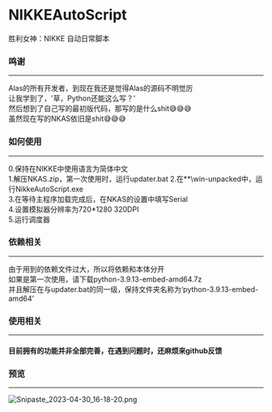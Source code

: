 # NIKKEAutoScript

胜利女神：NIKKE 自动日常脚本

### 鸣谢

------

Alas的所有开发者，到现在我还是觉得Alas的源码不明觉厉  
让我学到了，'草，Python还能这么写？'  
然后想到了自己写的最初版代码，那写的是什么shit😅😅😅  
虽然现在写的NKAS依旧是shit😅😅😅

### 如何使用

------

0.保持在NIKKE中使用语言为简体中文  
1.解压NKAS.zip，第一次使用时，运行updater.bat
2.在**\win-unpacked中，运行NikkeAutoScript.exe  
3.在等待主程序加载完成后，在NKAS的设置中填写Serial  
4.设置模拟器分辨率为720*1280 320DPI    
5.运行调度器

### 依赖相关

------

由于用到的依赖文件过大，所以将依赖和本体分开   
如果是第一次使用，请下载python-3.9.13-embed-amd64.7z   
并且解压在与updater.bat的同一级，保持文件夹名称为‘python-3.9.13-embed-amd64’

### 使用相关

------

#### 目前拥有的功能并非全部完善，在遇到问题时，还麻烦来github反馈



### 预览

------

![Snipaste_2023-04-30_16-18-20.png](https://s2.loli.net/2023/04/30/zkSraMNEGgQv7iw.png)